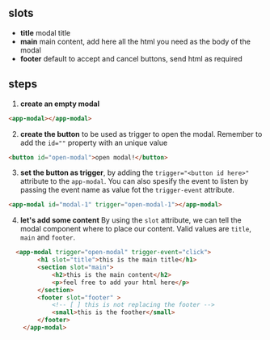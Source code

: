 

## slots
- **title** modal title
- **main** main content, add here all the html you need as the body of the modal
- **footer** default to accept and cancel buttons, send html as required

## steps


1. **create an empty modal**
```html
<app-modal></app-modal>
```


2. **create the button** to be used as trigger to open the modal. Remember to add the `id=""` property with an unique value
```html
<button id="open-modal">open modal!</button>
```


3. **set the button as trigger**, by adding the `trigger="<button id here>"` attribute to the `app-modal`.
You can also spesify the event to listen by passing the event name as value fot the `trigger-event` attribute.
```html
<app-modal id="modal-1" trigger="open-modal-1"></app-modal>
```


4. **let's add some content**  By using the `slot` attribute, we can tell the modal component where to place our content. Valid values are `title`, `main` and `footer`.
```html
  <app-modal trigger="open-modal" trigger-event="click">
        <h1 slot="title">this is the main title</h1>
        <section slot="main">
            <h2>this is the main content</h2>
            <p>feel free to add your html here</p>
        </section>
        <footer slot="footer" >
            <!-- [ ] this is not replacing the footer -->
            <small>this is the foother</small>
        </footer>
    </app-modal>
```















